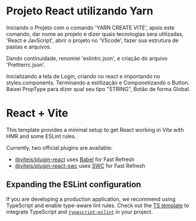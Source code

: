 <h1>Projeto React utilizando Yarn</h1>
<p>Iniciando o Projeto com o comando 'YARN CREATE VITE', apois este comando, dar nome ao projeto e dizer quais tecnologias sera utilizadas, 'React e JavScript', 
abrir o projeto no 'VScode', fazer sua estrutura de pastas e arquivos.
</p>
<p>
    Dando continuidade, renomiei 'eslintrc.json', e criação do arquivo 'Prettierrc.json'.
</p>
Inicializando a tela de Login,  criando no react e importando no styles.components.
Terminando a estilização e Componetizando o Button.
<br>
Baixei PropType para dizer qual seu tipo "STRING", Botão de forma Global.


# React + Vite

This template provides a minimal setup to get React working in Vite with HMR and some ESLint rules.

Currently, two official plugins are available:

- [@vitejs/plugin-react](https://github.com/vitejs/vite-plugin-react/blob/main/packages/plugin-react/README.md) uses [Babel](https://babeljs.io/) for Fast Refresh
- [@vitejs/plugin-react-swc](https://github.com/vitejs/vite-plugin-react-swc) uses [SWC](https://swc.rs/) for Fast Refresh

## Expanding the ESLint configuration

If you are developing a production application, we recommend using TypeScript and enable type-aware lint rules. Check out the [TS template](https://github.com/vitejs/vite/tree/main/packages/create-vite/template-react-ts) to integrate TypeScript and [`typescript-eslint`](https://typescript-eslint.io) in your project.
